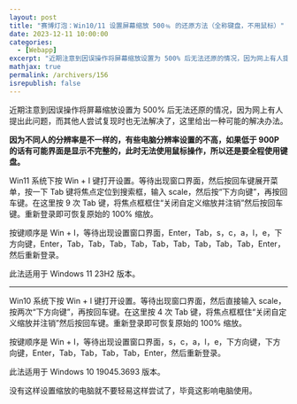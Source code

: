 ```yaml
---
layout: post
title: "赛博灯泡：Win10/11 设置屏幕缩放 500﹪ 的还原方法（全称键盘，不用鼠标）"
date: 2023-12-11 10:00:00
categories: 
  - [Webapp]
excerpt: "近期注意到因误操作将屏幕缩放设置为 500% 后无法还原的情况，因为网上有人提出此问题，而其他人尝试复现时也无法解决了，这里给出一种可能的解决办法。因为不同人的分辨率是不一样的，有些电脑分辨率设置的不高，如果低于 900P 的话有可能界面是显示不完整的，此时无法使用鼠标操作，所以还是要全程使用键盘。"
mathjax: true
permalink: /archivers/156
isrepublish: false
---
```


近期注意到因误操作将屏幕缩放设置为 500% 后无法还原的情况，因为网上有人提出此问题，而其他人尝试复现时也无法解决了，这里给出一种可能的解决办法。

**因为不同人的分辨率是不一样的，有些电脑分辨率设置的不高，如果低于 900P 的话有可能界面是显示不完整的，此时无法使用鼠标操作，所以还是要全程使用键盘。**

Win11 系统下按 Win + I 键打开设置。等待出现窗口界面，然后按回车键展开菜单，按一下 Tab 键将焦点定位到搜索框，输入 scale，然后按“下方向键”，再按回车键。在这里按 9 次 Tab 键，将焦点框框住“关闭自定义缩放并注销”然后按回车键。重新登录即可恢复原始的 100% 缩放。

按键顺序是 Win + I，等待出现设置窗口界面，Enter，Tab，s，c，a，l，e，下方向键，Enter，Tab，Tab，Tab，Tab，Tab，Tab，Tab，Tab，Tab，Enter，然后重新登录。

此法适用于 Windows 11 23H2 版本。

---

Win10 系统下按 Win + I 键打开设置。等待出现窗口界面，然后直接输入 scale，按两次“下方向键”，再按回车键。在这里按 4 次 Tab 键，将焦点框框住“关闭自定义缩放并注销”然后按回车键。重新登录即可恢复原始的 100% 缩放。

按键顺序是 Win + I，等待出现设置窗口界面，s，c，a，l，e，下方向键，下方向键，Enter，Tab，Tab，Tab，Tab，Enter，然后重新登录。

此法适用于 Windows 10 19045.3693 版本。

没有这样设置缩放的电脑就不要轻易这样尝试了，毕竟这影响电脑使用。